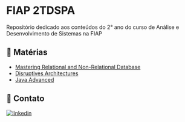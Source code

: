 
# FIAP 2TDSPA

Repositório dedicado aos conteúdos do 2° ano do curso de Análise e Desenvolvimento de Sistemas na FIAP

## 📒 Matérias

 - [Mastering Relational and Non-Relational Database](https://github.com/mtslma/fiap-2tdspa/tree/main/relational-non-relational-database)
 - [Disruptives Architectures](https://github.com/mtslma/fiap-2tdspa/tree/main/disruptives-architectures)
 - [Java Advanced](https://github.com/mtslma/fiap-2tdspa/tree/main/java-advanced/)


 
## 📩 Contato
[![linkedin](https://img.shields.io/badge/linkedin-0A66C2?style=for-the-badge&logo=linkedin&logoColor=white)](https://www.linkedin.com/in/mtslma)


